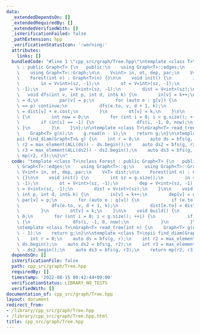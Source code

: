 ```yaml
---
data:
  _extendedDependsOn: []
  _extendedRequiredBy: []
  _extendedVerifiedWith: []
  _isVerificationFailed: false
  _pathExtension: hpp
  _verificationStatusIcon: ':warning:'
  attributes:
    links: []
  bundledCode: "#line 1 \"cpp_src/graph/Tree.hpp\"\ntemplate <class T>\nclass Forest\
    \ : public Graph<T> {\n   public:\n    using Graph<T>::edges;\n    using Graph<T>::g;\n\
    \    using Graph<T>::Graph;\n\n    V<int> in, ot, dep, par;\n    V<T> dist;\n\n\
    \    Forest(int n) : Graph<T>(n) {}\n\n    void init() {\n        int sz = g.size();\n\
    \        in = V<int>(sz, -1);\n        ot = V<int>(sz, -1);\n        dep = V<int>(sz,\
    \ -1);\n        par = V<int>(sz, -1);\n        dist = V<int>(sz);\n    }\n\n \
    \   void dfs(int v, int p, int d, int& k) {\n        in[v] = k++;\n        dep[v]\
    \ = d;\n        par[v] = p;\n        for (auto e : g[v]) {\n            if (e.to\
    \ == p) continue;\n            dfs(e.to, v, d + 1, k);\n            dist[e.to]\
    \ = dist[v] + e.cost;\n        }\n        ot[v] = k;\n    }\n\n    void build()\
    \ {\n        int now = 0;\n        for (int i = 0; i < g.size(); ++i) {\n    \
    \        if (in[i] == -1) {\n                dfs(i, -1, 0, now);\n           \
    \ }\n        }\n    }\n};\n\ntemplate <class T>\nGraph<T> read_tree(int n) {\n\
    \    Graph<T> g(n);\n    g.read(n - 1);\n    return g;\n}\n\ntemplate <class T>\n\
    pii find_diam(Graph<T>& g) {\n    int r = 0;\n    auto ds = bfs(g, r);\n    int\
    \ r2 = max_element(ALL(ds)) - ds.begin();\n    auto ds2 = bfs(g, r2);\n    int\
    \ r3 = max_element(ALL(ds2)) - ds2.begin();\n    auto ds3 = bfs(g, r3);\n    return\
    \ mp(r2, r3);\n}\n"
  code: "template <class T>\nclass Forest : public Graph<T> {\n   public:\n    using\
    \ Graph<T>::edges;\n    using Graph<T>::g;\n    using Graph<T>::Graph;\n\n   \
    \ V<int> in, ot, dep, par;\n    V<T> dist;\n\n    Forest(int n) : Graph<T>(n)\
    \ {}\n\n    void init() {\n        int sz = g.size();\n        in = V<int>(sz,\
    \ -1);\n        ot = V<int>(sz, -1);\n        dep = V<int>(sz, -1);\n        par\
    \ = V<int>(sz, -1);\n        dist = V<int>(sz);\n    }\n\n    void dfs(int v,\
    \ int p, int d, int& k) {\n        in[v] = k++;\n        dep[v] = d;\n       \
    \ par[v] = p;\n        for (auto e : g[v]) {\n            if (e.to == p) continue;\n\
    \            dfs(e.to, v, d + 1, k);\n            dist[e.to] = dist[v] + e.cost;\n\
    \        }\n        ot[v] = k;\n    }\n\n    void build() {\n        int now =\
    \ 0;\n        for (int i = 0; i < g.size(); ++i) {\n            if (in[i] == -1)\
    \ {\n                dfs(i, -1, 0, now);\n            }\n        }\n    }\n};\n\
    \ntemplate <class T>\nGraph<T> read_tree(int n) {\n    Graph<T> g(n);\n    g.read(n\
    \ - 1);\n    return g;\n}\n\ntemplate <class T>\npii find_diam(Graph<T>& g) {\n\
    \    int r = 0;\n    auto ds = bfs(g, r);\n    int r2 = max_element(ALL(ds)) -\
    \ ds.begin();\n    auto ds2 = bfs(g, r2);\n    int r3 = max_element(ALL(ds2))\
    \ - ds2.begin();\n    auto ds3 = bfs(g, r3);\n    return mp(r2, r3);\n}"
  dependsOn: []
  isVerificationFile: false
  path: cpp_src/graph/Tree.hpp
  requiredBy: []
  timestamp: '2022-08-15 00:42:44+09:00'
  verificationStatus: LIBRARY_NO_TESTS
  verifiedWith: []
documentation_of: cpp_src/graph/Tree.hpp
layout: document
redirect_from:
- /library/cpp_src/graph/Tree.hpp
- /library/cpp_src/graph/Tree.hpp.html
title: cpp_src/graph/Tree.hpp
---
```

